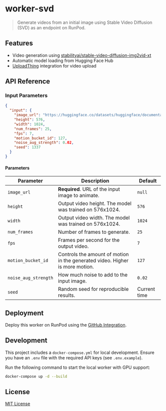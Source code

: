 # worker-svd

> Generate videos from an initial image using Stable Video Diffusion (SVD) as an endpoint on RunPod.

## Features

- Video generation using [stabilityai/stable-video-diffusion-img2vid-xt](https://huggingface.co/stabilityai/stable-video-diffusion-img2vid-xt)
- Automatic model loading from Hugging Face Hub
- [UploadThing](https://uploadthing.com/) integration for video upload

## API Reference

### Input Parameters

```json
{
  "input": {
    "image_url": "https://huggingface.co/datasets/huggingface/documentation-images/resolve/main/diffusers/svd/rocket.png",
    "height": 576,
    "width": 1024,
    "num_frames": 25,
    "fps": 7,
    "motion_bucket_id": 127,
    "noise_aug_strength": 0.02,
    "seed": 1337
  }
}
```

#### Parameters

| Parameter            | Description                                                              | Default       |
| -------------------- | ------------------------------------------------------------------------ | ------------- |
| `image_url`          | **Required**. URL of the input image to animate.                         | `null`        |
| `height`             | Output video height. The model was trained on 576x1024.                  | `576`         |
| `width`              | Output video width. The model was trained on 576x1024.                   | `1024`        |
| `num_frames`         | Number of frames to generate.                                            | `25`          |
| `fps`                | Frames per second for the output video.                                  | `7`           |
| `motion_bucket_id`   | Controls the amount of motion in the generated video. Higher is more motion. | `127`         |
| `noise_aug_strength` | How much noise to add to the input image.                                | `0.02`        |
| `seed`               | Random seed for reproducible results.                                    | Current time  |

## Deployment

Deploy this worker on RunPod using the [GitHub Integration](https://docs.runpod.io/serverless/github-integration).

## Development

This project includes a `docker-compose.yml` for local development. Ensure you have an `.env` file with the required API keys (see `.env.example`).

Run the following command to start the local worker with GPU support:

```bash
docker-compose up -d --build
```

## License

[MIT License](LICENSE)
